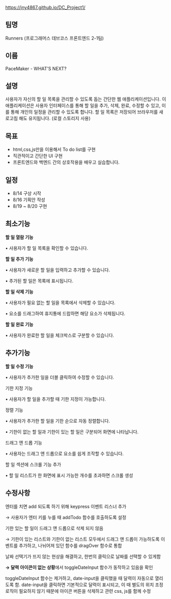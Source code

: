 https://jny4867.github.io/DC_Project1/



## **팀명**

Runners (프로그래머스 데브코스 프론트엔드 2-1팀)

## **이름**

PaceMaker - WHAT’S NEXT?

## **설명**

사용자가 자신의 할 일 목록을 관리할 수 있도록 돕는 간단한 웹 애플리케이션입니다. 
이 애플리케이션은 사용자 인터페이스를 통해 할 일을 추가, 삭제, 완료, 수정할 수 있고, 이를 통해 개인의 일정을 관리할 수 있도록 합니다. 할 일 목록은 저장되어 브라우저를 새로고침 해도 유지됩니다. (로컬 스토리지 사용)

## **목표**

- html,css,js만을 이용해서 To do list를 구현
- 직관적이고 간단한 UI 구현
- 프론트엔드와 백엔드 간의 상호작용을 배우고 실습합니다.

## **일정**

- 8/14 구상 시작
- 8/16 기획안 작성
- 8/19 ~ 8/20 구현

## 최소기능

**할 일 열람 기능** 

•	사용자가 할 일 목록을 확인할 수 있습니다. 

**할 일 추가 기능**

•	사용자가 새로운 할 일을 입력하고 추가할 수 있습니다.

•	추가된 할 일은 목록에 표시됩니다.

**할 일 삭제 기능**

•	사용자가 필요 없는 할 일을 목록에서 삭제할 수 있습니다.

•	요소를 드래그하여 휴지통에 드랍하면 해당 요소가 삭제됩니다.

**할 일 완료 기능**

•	사용자가 완료한 할 일을 체크박스로 구분할 수 있습니다.

## 추가기능

**할 일 수정 기능**

•	사용자가 추가한 일을 더블 클릭하여 수정할 수 있습니다.

기한 지정 기능

•	사용자가 할 일을 추가할 때 기한 지정이 가능합니다.

정렬 기능

•	사용자가 추가한 할 일을 기한 순으로 자동 정렬합니다.

•	기한이 없는 할 일과 기한이 있는 할 일은 구분되어 화면에 나타납니다.

드래그 앤 드롭 기능

•	사용자는 드래그 앤 드롭으로 요소를 쉽게 조작할 수 있습니다. 

할 일 섹션에 스크롤 기능 추가

•	할 일 리스트가 한 화면에 표시 가능한 개수를 초과하면 스크롤 생성

## 수정사항

엔터를 치면 add 되도록 하기 위해 keypress 이벤트 리스너 추가

→ 사용자가 엔터 키를 누를 때 addTodo 함수를 호출하도록 설정

기한 있는 할 일이 드래그 앤 드롭으로 삭제 되지 않음

→  기한이 있는 리스트와 기한이 없는 리스트 모두에서 드래그 앤 드롭이 가능하도록 이벤트를 추가하고, 나뉘어져 있던 함수를 dragOver 함수로 통합

날짜 선택기가 뜨지 않는 현상을 해결하고, 한번의 클릭으로 날짜를 선택할 수 있게함

**→ 달력 아이콘이 없는 상황**에서 toggleDateInput 함수가 동작하고 있음을 확인

toggleDateInput 함수는 제거하고, date-input을 클릭했을 때 달력이 자동으로 열리도록 함. date-input을 클릭하면 기본적으로 달력이 표시되고, 이 때 별도의 위치 조정 로직이 필요하지 않기 때문에 아이콘 버튼을 삭제하고 관련 css, js를 함께 수정
